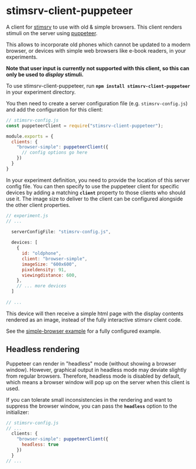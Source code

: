 # stimsrv-client-puppeteer

A client for [stimsrv](https://github.com/floledermann/stimsrv) to use with old & simple browsers. This client renders stimuli on the server using [puppeteer](https://pptr.dev).

This allows to incorporate old phones which cannot be updated to a modern browser, or devices with simple web browsers like e-book readers, in your experiments.

**Note that user input is currently not supported with this client, so this can only be used to *display* stimuli.**

To use stimsrv-client-puppeteer, run **`npm install stimsrv-client-puppeteer`** in your experiment directory.

You then need to create a server configuration file (e.g. `stimsrv-config.js`) and add the configuration for this client:

```js
// stimsrv-config.js
const puppeteerClient = require("stimsrv-client-puppeteer");

module.exports = {
  clients: {
    "browser-simple": puppeteerClient({
      // config options go here
    })
  }
}
```

In your experiment definition, you need to provide the location of this server config file. You can then specify to use the puppeteer client for specific devices by adding a matching **`client`** property to those clients who should use it. The image size to deliver to the client can be configured alongside the other client properties.

```js
// experiment.js
// ...

  serverConfigFile: "stimsrv-config.js",
  
  devices: [
    {
      id: "oldphone",
      client: "browser-simple",
      imageSize: "600x600",
      pixeldensity: 91,
      viewingdistance: 600,
    },
    // ... more devices
  ]
  
// ...
```

This device will then receive a simple html page with the display contents rendered as an image, instead of the fully interactive stimsrv client code.

See the [simple-browser example](https://github.com/floledermann/stimsrv-examples/tree/main/examples/simple-browser) for a fully configured example.

## Headless rendering

Puppeteer can render in "headless" mode (without showing a browser window). However, graphical output in headless mode may deviate slightly from regular browsers. Therefore, headless mode is disabled by default, which means a browser window will pop up on the server when this client is used.

If you can tolerate small inconsistencies in the rendering and want to suppress the browser window, you can pass the **`headless`** option to the initializer:

```js
// stimsrv-config.js
// ...
  clients: {
    "browser-simple": puppeteerClient({
      headless: true
    })
  }
// ...
```
